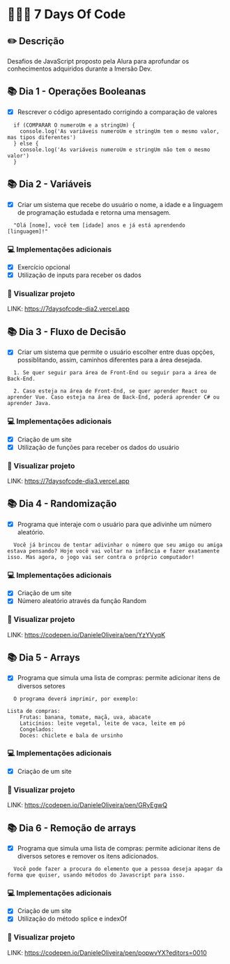 # 👩🏽‍💻 7 Days Of Code

## ✏️ Descrição
Desafios de JavaScript proposto pela Alura para aprofundar os conhecimentos adquiridos durante a Imersão Dev.

## 📚 Dia 1 - Operações Booleanas
- [x] Rescrever o código apresentado corrigindo a comparação de valores

```
  if (COMPARAR O numeroUm e a stringUm) {
    console.log('As variáveis numeroUm e stringUm tem o mesmo valor, mas tipos diferentes')
  } else {
    console.log('As variáveis numeroUm e stringUm não tem o mesmo valor')
  }
```

## 📚 Dia 2 - Variáveis
- [x] Criar um sistema que recebe do usuário o nome, a idade e a linguagem de programação estudada e retorna uma mensagem.

```
  "Olá [nome], você tem [idade] anos e já está aprendendo [linguagem]!"
```
### 💻 Implementações adicionais
- [x] Exercício opcional
- [x] Utilização de inputs para receber os dados 

### 🔗 Visualizar projeto
LINK: https://7daysofcode-dia2.vercel.app

## 📚 Dia 3 - Fluxo de Decisão
- [x] Criar um sistema que permite o usuário escolher entre duas opções, possiblitando, assim, caminhos diferentes para a área desejada.

```
  1. Se quer seguir para área de Front-End ou seguir para a área de Back-End.

  2. Caso esteja na área de Front-End, se quer aprender React ou aprender Vue. Caso esteja na área de Back-End, poderá aprender C# ou aprender Java.
```

### 💻 Implementações adicionais
- [x] Criação de um site
- [x] Utilização de funções para receber os dados do usuário

### 🔗 Visualizar projeto
LINK: https://7daysofcode-dia3.vercel.app

## 📚 Dia 4 - Randomização
- [x] Programa que interaje com o usuário para que adivinhe um número aleatório.

```
  Você já brincou de tentar adivinhar o número que seu amigo ou amiga estava pensando? Hoje você vai voltar na infância e fazer exatamente isso. Mas agora, o jogo vai ser contra o próprio computador!
```

### 💻 Implementações adicionais
- [x] Criação de um site
- [x] Número aleatório através da função Random

### 🔗 Visualizar projeto
LINK: https://codepen.io/DanieleOliveira/pen/YzYVyqK

## 📚 Dia 5 - Arrays
- [x] Programa que simula uma lista de compras: permite adicionar itens de diversos setores
```
  O programa deverá imprimir, por exemplo:

Lista de compras:
    Frutas: banana, tomate, maçã, uva, abacate
    Laticínios: leite vegetal, leite de vaca, leite em pó
    Congelados:
    Doces: chiclete e bala de ursinho
```

### 💻 Implementações adicionais
- [x] Criação de um site

### 🔗 Visualizar projeto
LINK: https://codepen.io/DanieleOliveira/pen/GRyEgwQ

## 📚 Dia 6 - Remoção de arrays
- [x] Programa que simula uma lista de compras: permite adicionar itens de diversos setores e remover os itens adicionados.
```
  Você pode fazer a procura do elemento que a pessoa deseja apagar da forma que quiser, usando métodos do Javascript para isso.
```

### 💻 Implementações adicionais
- [x] Criação de um site
- [x] Utilização do método splice e indexOf

### 🔗 Visualizar projeto
LINK: https://codepen.io/DanieleOliveira/pen/popwvYX?editors=0010

